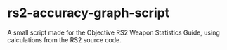 # rs2-accuracy-graph-script
A small script made for the Objective RS2 Weapon Statistics Guide, using calculations from the RS2 source code.
